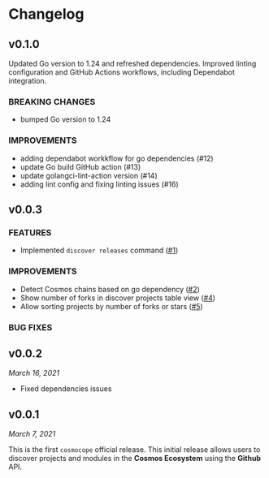 # Changelog

## v0.1.0

Updated Go version to 1.24 and refreshed dependencies. Improved linting configuration and GitHub Actions workflows, including Dependabot integration.

### BREAKING CHANGES

- bumped Go version to 1.24

### IMPROVEMENTS

- adding dependabot workkflow for go dependencies (#12)
- update Go build GitHub action (#13)
- update golangci-lint-action version (#14)
- adding lint config and fixing linting issues (#16)

## v0.0.3

### FEATURES

- Implemented `discover releases` command ([#1])

### IMPROVEMENTS

- Detect Cosmos chains based on go dependency ([#2])
- Show number of forks in discover projects table view ([#4])
- Allow sorting projects by number of forks or stars ([#5])

### BUG FIXES

[#1]: https://github.com/andynog/cosmocope/issues/1
[#2]: https://github.com/andynog/cosmocope/issues/2
[#4]: https://github.com/andynog/cosmocope/issues/4
[#5]: https://github.com/andynog/cosmocope/issues/5

## v0.0.2
*March 16, 2021*

- Fixed dependencies issues

## v0.0.1
*March 7, 2021*

This is the first `cosmocope` official release. This initial release allows users to discover projects and modules in the __Cosmos Ecosystem__ using the __Github__ API.

